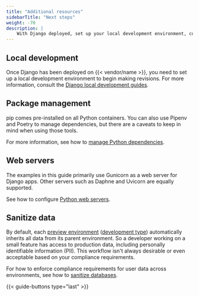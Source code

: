 ```yaml
---
title: "Additional resources"
sidebarTitle: "Next steps"
weight: -70
description: |
    With Django deployed, set up your local development environment, compliance requirements, and more.
---
```


## Local development

Once Django has been deployed on {{< vendor/name >}}, you need to set up a local development environment to begin making revisions.
For more information, consult the [Django local development guides](../local/_index.md).

## Package management

pip comes pre-installed on all Python containers.
You can also use Pipenv and Poetry to manage dependencies,
but there are a caveats to keep in mind when using those tools.

For more information, see how to [manage Python dependencies](../../../languages/python/dependencies.md).

## Web servers

The examples in this guide primarily use Gunicorn as a web server for Django apps.
Other servers such as Daphne and Uvicorn are equally supported.

See how to configure [Python web servers](../../../languages/python/server.md).

## Sanitize data

By default, each [preview environment](../../../other/glossary.md#preview-environment) ([development type](../../../other/glossary.md#environment-type)) automatically inherits all data from its parent environment.
So a developer working on a small feature has access to production data,
including personally identifiable information (PII).
This workflow isn't always desirable or even acceptable based on your compliance requirements.

For how to enforce compliance requirements for user data across environments,
see how to [sanitize databases](../../../development/sanitize-db/_index.md).

{{< guide-buttons type="last" >}}
